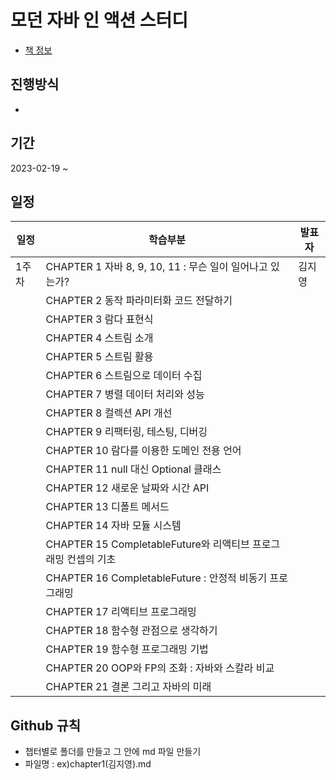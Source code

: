 # 모던 자바 인 액션 스터디
- [책 정보](http://www.yes24.com/Product/Goods/77125987)

## 진행방식
- 

## 기간 
2023-02-19 ~ 

## 일정
|일정|학습부분|발표자|
|----|----|----|
|1주차|CHAPTER 1 자바 8, 9, 10, 11 : 무슨 일이 일어나고 있는가?|김지영|
||CHAPTER 2 동작 파라미터화 코드 전달하기||
||CHAPTER 3 람다 표현식||
||CHAPTER 4 스트림 소개||
||CHAPTER 5 스트림 활용||
||CHAPTER 6 스트림으로 데이터 수집||
||CHAPTER 7 병렬 데이터 처리와 성능||
||CHAPTER 8 컬렉션 API 개선||
||CHAPTER 9 리팩터링, 테스팅, 디버깅||
||CHAPTER 10 람다를 이용한 도메인 전용 언어||
||CHAPTER 11 null 대신 Optional 클래스||
||CHAPTER 12 새로운 날짜와 시간 API||
||CHAPTER 13 디폴트 메서드||
||CHAPTER 14 자바 모듈 시스템||
||CHAPTER 15 CompletableFuture와 리액티브 프로그래밍 컨셉의 기초||
||CHAPTER 16 CompletableFuture : 안정적 비동기 프로그래밍||
||CHAPTER 17 리액티브 프로그래밍||
||CHAPTER 18 함수형 관점으로 생각하기||
||CHAPTER 19 함수형 프로그래밍 기법||
||CHAPTER 20 OOP와 FP의 조화 : 자바와 스칼라 비교||
||CHAPTER 21 결론 그리고 자바의 미래||

 ## Github 규칙
- 챕터별로 폴더를 만들고 그 안에 md 파일 만들기
- 파일명 : ex)chapter1(김지영).md
